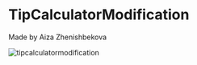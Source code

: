 # TipCalculatorModification

Made by Aiza Zhenishbekova


![tipcalculatormodification](https://user-images.githubusercontent.com/84659284/119376788-2ede1500-bcde-11eb-98aa-e83cac9f39cf.JPG)

